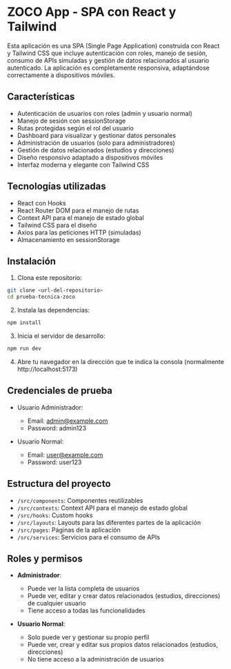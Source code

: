 # ZOCO App - SPA con React y Tailwind

Esta aplicación es una SPA (Single Page Application) construida con React y Tailwind CSS que incluye autenticación con roles, manejo de sesión, consumo de APIs simuladas y gestión de datos relacionados al usuario autenticado. La aplicación es completamente responsiva, adaptándose correctamente a dispositivos móviles.

## Características

- Autenticación de usuarios con roles (admin y usuario normal)
- Manejo de sesión con sessionStorage
- Rutas protegidas según el rol del usuario
- Dashboard para visualizar y gestionar datos personales
- Administración de usuarios (solo para administradores)
- Gestión de datos relacionados (estudios y direcciones)
- Diseño responsivo adaptado a dispositivos móviles
- Interfaz moderna y elegante con Tailwind CSS

## Tecnologías utilizadas

- React con Hooks
- React Router DOM para el manejo de rutas
- Context API para el manejo de estado global
- Tailwind CSS para el diseño
- Axios para las peticiones HTTP (simuladas)
- Almacenamiento en sessionStorage

## Instalación

1. Clona este repositorio:
```bash
git clone <url-del-repositorio>
cd prueba-tecnica-zoco
```

2. Instala las dependencias:
```bash
npm install
```

3. Inicia el servidor de desarrollo:
```bash
npm run dev
```

4. Abre tu navegador en la dirección que te indica la consola (normalmente http://localhost:5173)

## Credenciales de prueba

- Usuario Administrador:
  - Email: admin@example.com
  - Password: admin123

- Usuario Normal:
  - Email: user@example.com
  - Password: user123

## Estructura del proyecto

- `/src/components`: Componentes reutilizables
- `/src/contexts`: Context API para el manejo de estado global
- `/src/hooks`: Custom hooks
- `/src/layouts`: Layouts para las diferentes partes de la aplicación
- `/src/pages`: Páginas de la aplicación
- `/src/services`: Servicios para el consumo de APIs

## Roles y permisos

- **Administrador**:
  - Puede ver la lista completa de usuarios
  - Puede ver, editar y crear datos relacionados (estudios, direcciones) de cualquier usuario
  - Tiene acceso a todas las funcionalidades

- **Usuario Normal**:
  - Solo puede ver y gestionar su propio perfil
  - Puede ver, crear y editar sus propios datos relacionados (estudios, direcciones)
  - No tiene acceso a la administración de usuarios


